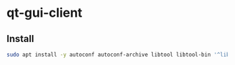# qt-gui-client

## Install

```bash
sudo apt install -y autoconf autoconf-archive libtool libtool-bin '^libxcb.*-dev' libx11-xcb-dev libglu1-mesa-dev libxrender-dev libxi-dev libxkbcommon-dev libxkbcommon-x11-dev libegl1-mesa-dev
```
